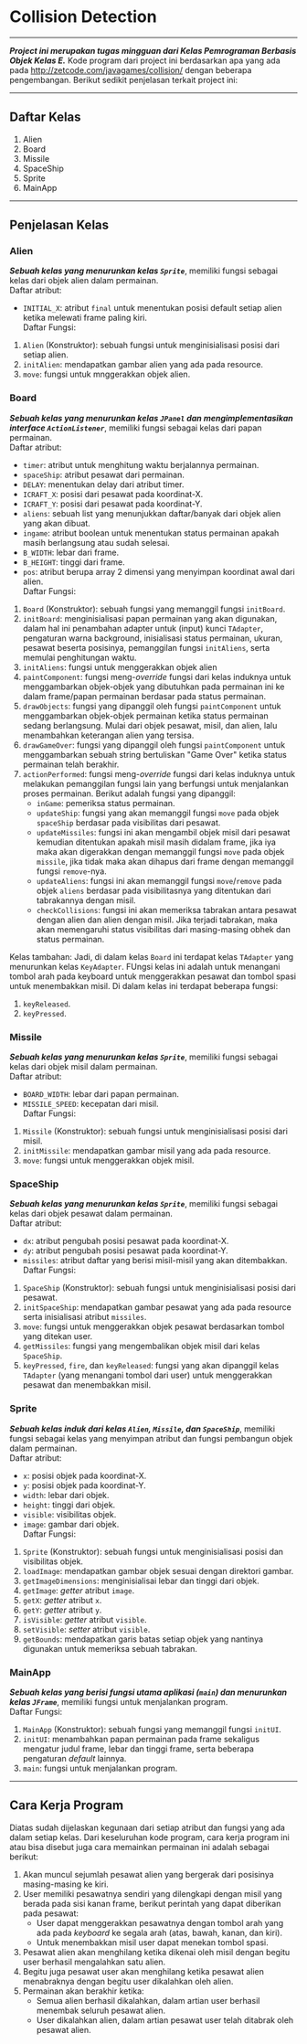 # Collision Detection
****
***Project ini merupakan tugas mingguan dari Kelas Pemrograman Berbasis Objek Kelas E.*** Kode program dari project ini berdasarkan apa yang ada pada <http://zetcode.com/javagames/collision/> dengan beberapa pengembangan. Berikut sedikit penjelasan terkait project ini:
****
## Daftar Kelas
1. Alien
2. Board
3. Missile
4. SpaceShip
5. Sprite
6. MainApp
****
## Penjelasan Kelas

### Alien
***Sebuah kelas yang menurunkan kelas `Sprite`***, memiliki fungsi sebagai kelas dari objek alien dalam permainan.    
Daftar atribut:
- `INITIAL_X`: atribut `final` untuk menentukan posisi default setiap alien ketika melewati frame paling kiri.    
Daftar Fungsi:
1. `Alien` (Konstruktor): sebuah fungsi untuk menginisialisasi posisi dari setiap alien.
2. `initAlien`: mendapatkan gambar alien yang ada pada resource.
3. `move`: fungsi untuk mnggerakkan objek alien.

### Board
***Sebuah kelas yang menurunkan kelas `JPanel` dan mengimplementasikan interface `ActionListener`***, memiliki fungsi sebagai kelas dari papan permainan.    
Daftar atribut:
- `timer`: atribut untuk menghitung waktu berjalannya permainan.
- `spaceShip`: atribut pesawat dari permainan.
- `DELAY`: menentukan delay dari atribut timer.
- `ICRAFT_X`: posisi dari pesawat pada koordinat-X.
- `ICRAFT_Y`: posisi dari pesawat pada koordinat-Y.
- `aliens`: sebuah list yang menunjukkan daftar/banyak dari objek alien yang akan dibuat.
- `ingame`: atribut boolean untuk menentukan status permainan apakah masih berlangsung atau sudah selesai.
- `B_WIDTH`: lebar dari frame.
- `B_HEIGHT`: tinggi dari frame.
- `pos`: atribut berupa array 2 dimensi yang menyimpan koordinat awal dari alien.    
Daftar Fungsi:
1. `Board` (Konstruktor): sebuah fungsi yang memanggil fungsi `initBoard`.
2. `initBoard`: menginisialisasi papan permainan yang akan digunakan, dalam hal ini penambahan adapter untuk (input) kunci `TAdapter`, pengaturan warna background, inisialisasi status permainan, ukuran, pesawat beserta posisinya, pemanggilan fungsi `initAliens`, serta memulai penghitungan waktu.
3. `initAliens`: fungsi untuk menggerakkan objek alien
4. `paintComponent`: fungsi meng-*override* fungsi dari kelas induknya untuk menggambarkan objek-objek yang dibutuhkan pada permainan ini ke dalam frame/papan permainan berdasar pada status permainan.
5. `drawObjects`: fungsi yang dipanggil oleh fungsi `paintComponent` untuk menggambarkan objek-objek permainan ketika status permainan sedang berlangsung. Mulai dari objek pesawat, misil, dan alien, lalu menambahkan keterangan alien yang tersisa.
6. `drawGameOver`: fungsi yang dipanggil oleh fungsi `paintComponent` untuk menggambarkan sebuah string bertuliskan "Game Over" ketika status permainan telah berakhir.
7. `actionPerformed`: fungsi meng-*override* fungsi dari kelas induknya untuk melakukan pemanggilan fungsi lain yang berfungsi untuk menjalankan proses permainan. Berikut adalah fungsi yang dipanggil:
    - `inGame`: pemeriksa status permainan.
    - `updateShip`: fungsi yang akan memanggil fungsi `move` pada objek `spaceShip` berdasar pada visibilitas dari pesawat.
    - `updateMissiles`: fungsi ini akan mengambil objek misil dari pesawat kemudian ditentukan apakah misil masih didalam frame, jika iya maka akan digerakkan dengan memanggil fungsi `move` pada objek `missile`, jika tidak maka akan dihapus dari frame dengan memanggil fungsi `remove`-nya.
    - `updateAliens`: fungsi ini akan memanggil fungsi `move`/`remove` pada objek `aliens` berdasar pada visibilitasnya yang ditentukan dari tabrakannya dengan misil.
    - `checkCollisions`: fungsi ini akan memeriksa tabrakan antara pesawat dengan alien dan alien dengan misil. Jika terjadi tabrakan, maka akan memengaruhi status visibilitas dari masing-masing obhek dan status permainan.
    
Kelas tambahan: Jadi, di dalam kelas `Board` ini terdapat kelas `TAdapter` yang menurunkan kelas `KeyAdapter`. FUngsi kelas ini adalah untuk menangani tombol arah pada keyboard untuk menggerakkan pesawat dan tombol spasi untuk menembakkan misil. Di dalam kelas ini terdapat beberapa fungsi:
1. `keyReleased`.
2. `keyPressed`.

### Missile
***Sebuah kelas yang menurunkan kelas `Sprite`***, memiliki fungsi sebagai kelas dari objek misil dalam permainan.    
Daftar atribut:
- `BOARD_WIDTH`: lebar dari papan permainan.
- `MISSILE_SPEED`: kecepatan dari misil.    
Daftar Fungsi:
1. `Missile` (Konstruktor): sebuah fungsi untuk menginisialisasi posisi dari misil.
2. `initMissile`: mendapatkan gambar misil yang ada pada resource.
3. `move`: fungsi untuk menggerakkan objek misil.

### SpaceShip
***Sebuah kelas yang menurunkan kelas `Sprite`***, memiliki fungsi sebagai kelas dari objek pesawat dalam permainan.    
Daftar atribut:
- `dx`: atribut pengubah posisi pesawat pada koordinat-X.
- `dy`: atribut pengubah posisi pesawat pada koordinat-Y.
- `missiles`: atribut daftar yang berisi misil-misil yang akan ditembakkan.    
Daftar Fungsi:
1. `SpaceShip` (Konstruktor): sebuah fungsi untuk menginisialisasi posisi dari pesawat.
2. `initSpaceShip`: mendapatkan gambar pesawat yang ada pada resource serta inisialisasi atribut `missiles`.
3. `move`: fungsi untuk menggerakkan objek pesawat berdasarkan tombol yang ditekan user.
4. `getMissiles`: fungsi yang mengembalikan objek misil dari kelas `SpaceShip`.
5. `keyPressed`, `fire`, dan `keyReleased`: fungsi yang akan dipanggil kelas `TAdapter` (yang menangani tombol dari user) untuk menggerakkan pesawat dan menembakkan misil.

### Sprite
***Sebuah kelas induk dari kelas `Alien`, `Missile`, dan `SpaceShip`***, memiliki fungsi sebagai kelas yang menyimpan atribut dan fungsi pembangun objek dalam permainan.    
Daftar atribut:
- `x`: posisi objek pada koordinat-X.
- `y`: posisi objek pada koordinat-Y.
- `width`: lebar dari objek.
- `height`: tinggi dari objek.
- `visible`: visibilitas objek.
- `image`: gambar dari objek.    
Daftar Fungsi:
1. `Sprite` (Konstruktor): sebuah fungsi untuk menginisialisasi posisi dan visibilitas objek.
2. `loadImage`: mendapatkan gambar objek sesuai dengan direktori gambar.
3. `getImageDimensions`: menginisialisai lebar dan tinggi dari objek.
4. `getImage`: *getter* atribut `image`.
5. `getX`: *getter* atribut `x`.
6. `getY`: *getter* atribut `y`.
7. `isVisible`: *getter* atribut `visible`.
8. `setVisible`: *setter* atribut `visible`.
9. `getBounds`: mendapatkan garis batas setiap objek yang nantinya digunakan untuk memeriksa sebuah tabrakan.

### MainApp
***Sebuah kelas yang berisi fungsi utama aplikasi (`main`) dan menurunkan kelas `JFrame`***, memiliki fungsi untuk menjalankan program.    
Daftar Fungsi:
1. `MainApp` (Konstruktor): sebuah fungsi yang memanggil fungsi `initUI`.
2. `initUI`: menambahkan papan permainan pada frame sekaligus mengatur judul frame, lebar dan tinggi frame, serta beberapa pengaturan *default* lainnya.
3. `main`: fungsi untuk menjalankan program.

****
## Cara Kerja Program
Diatas sudah dijelaskan kegunaan dari setiap atribut dan fungsi yang ada dalam setiap kelas. Dari keseluruhan kode program, cara kerja program ini atau bisa disebut juga cara memainkan permainan ini adalah sebagai berikut:
1. Akan muncul sejumlah pesawat alien yang bergerak dari posisinya masing-masing ke kiri.
2. User memiliki pesawatnya sendiri yang dilengkapi dengan misil yang berada pada sisi kanan frame, berikut perintah yang dapat diberikan pada pesawat:
    - User dapat menggerakkan pesawatnya dengan tombol arah yang ada pada *keyboard* ke segala arah (atas, bawah, kanan, dan kiri).
    - Untuk menembakkan misil user dapat menekan tombol spasi.
3. Pesawat alien akan menghilang ketika dikenai oleh misil dengan begitu user berhasil mengalahkan satu alien.
4. Begitu juga pesawat user akan menghilang ketika pesawat alien menabraknya dengan begitu user dikalahkan oleh alien.
5. Permainan akan berakhir ketika:
    - Semua alien berhasil dikalahkan, dalam artian user berhasil menembak seluruh pesawat alien.
    - User dikalahkan alien, dalam artian pesawat user telah ditabrak oleh pesawat alien.